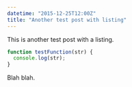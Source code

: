 ```yaml
---
datetime: "2015-12-25T12:00Z"
title: "Another test post with listing"
---
```


This is another test post with a listing.

```javascript
function testFunction(str) {
  console.log(str);
}
```

Blah blah.
